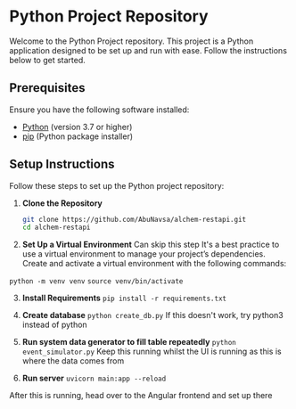 # Python Project Repository

Welcome to the Python Project repository. This project is a Python application designed to be set up and run with ease. Follow the instructions below to get started.

## Prerequisites

Ensure you have the following software installed:

- [Python](https://www.python.org/) (version 3.7 or higher)
- [pip](https://pip.pypa.io/en/stable/) (Python package installer)

## Setup Instructions

Follow these steps to set up the Python project repository:

1. **Clone the Repository**

   ```bash
   git clone https://github.com/AbuNavsa/alchem-restapi.git
   cd alchem-restapi

   ```

2. **Set Up a Virtual Environment**
   Can skip this step
   It's a best practice to use a virtual environment to manage your project’s dependencies. Create and activate a virtual environment with the following commands:

`python -m venv venv`
`source venv/bin/activate`

3. **Install Requirements** `pip install -r requirements.txt`

4. **Create database**
   `python create_db.py` If this doesn't work, try python3 instead of python

5. **Run system data generator to fill table repeatedly** `python event_simulator.py`
   Keep this running whilst the UI is running as this is where the data comes from

6. **Run server** `uvicorn main:app --reload`

After this is running, head over to the Angular frontend and set up there

